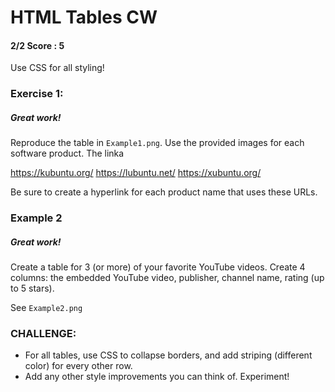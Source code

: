 # HTML Tables CW
#### 2/2 Score : 5
Use CSS for all styling!

### Exercise 1:
##### Great work!
Reproduce the table in ```Example1.png```. Use the provided images for each software product. The linka

https://kubuntu.org/
https://lubuntu.net/
https://xubuntu.org/

Be sure to create a hyperlink for each product name that uses these URLs.

### Example 2
##### Great work!
Create a table for 3 (or more) of your favorite YouTube videos. Create 4 columns: the embedded YouTube video, publisher, channel name, rating (up to 5 stars). 

See ```Example2.png```

### CHALLENGE:
* For all tables, use CSS to collapse borders, and add striping (different color) for every other row. 
* Add any other style improvements you can think of. Experiment!



